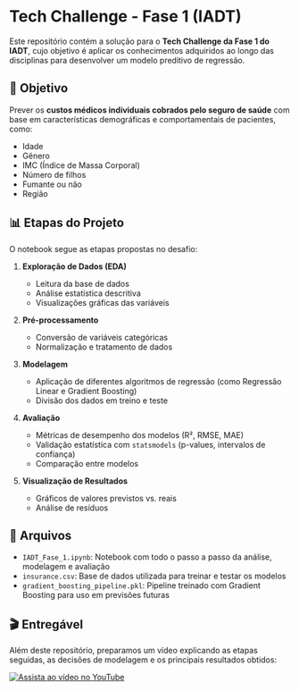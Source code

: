 # Tech Challenge - Fase 1 (IADT)

Este repositório contém a solução para o **Tech Challenge da Fase 1 do IADT**, cujo objetivo é aplicar os conhecimentos adquiridos ao longo das disciplinas para desenvolver um modelo preditivo de regressão.

## 🎯 Objetivo

Prever os **custos médicos individuais cobrados pelo seguro de saúde** com base em características demográficas e comportamentais de pacientes, como:

* Idade
* Gênero
* IMC (Índice de Massa Corporal)
* Número de filhos
* Fumante ou não
* Região

## 📊 Etapas do Projeto

O notebook segue as etapas propostas no desafio:

1. **Exploração de Dados (EDA)**

   * Leitura da base de dados
   * Análise estatística descritiva
   * Visualizações gráficas das variáveis

2. **Pré-processamento**

   * Conversão de variáveis categóricas
   * Normalização e tratamento de dados

3. **Modelagem**

   * Aplicação de diferentes algoritmos de regressão (como Regressão Linear e Gradient Boosting)
   * Divisão dos dados em treino e teste

4. **Avaliação**

   * Métricas de desempenho dos modelos (R², RMSE, MAE)
   * Validação estatística com `statsmodels` (p-values, intervalos de confiança)
   * Comparação entre modelos

5. **Visualização de Resultados**

   * Gráficos de valores previstos vs. reais
   * Análise de resíduos

## 📁 Arquivos

* `IADT_Fase_1.ipynb`: Notebook com todo o passo a passo da análise, modelagem e avaliação
* `insurance.csv`: Base de dados utilizada para treinar e testar os modelos
* `gradient_boosting_pipeline.pkl`: Pipeline treinado com Gradient Boosting para uso em previsões futuras

## 🎬 Entregável

Além deste repositório, preparamos um vídeo explicando as etapas seguidas, as decisões de modelagem e os principais resultados obtidos:

[![Assista ao vídeo no YouTube](https://img.youtube.com/vi/Jfr_T8sDwfo/hqdefault.jpg)](https://youtu.be/Jfr_T8sDwfo)

